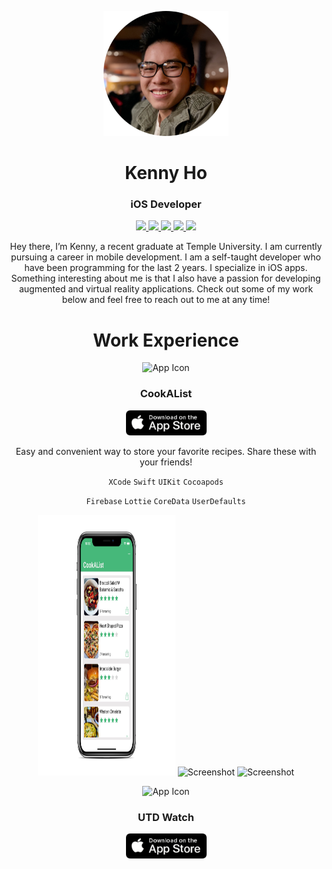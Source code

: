 <p align="center">
	<img width="200" height="200" src="./images/profileImage.png"/> 
</p>
<h1 align="center">Kenny Ho</h1>
<h3 align="center"> iOS Developer</h3>


<p align="center"> 
	<a href="https://github.com/KNG-Dev">
		<img src="https://img.shields.io/static/v1?label=Github&message=kenny-ho&color=4E1750">	
	</a>
	<a href="https://www.linkedin.com/in/kenny-ho-84b039a3/">
		<img src="https://img.shields.io/static/v1?label=LinkedIn&message=kennyho&color=2867B2">	
	</a>
	<a href="https://twitter.com/ken_kennedy_ho">
		<img src="https://img.shields.io/static/v1?label=Twitter&message=ken_kennedy_ho&color=00ACEE">	
	</a>
	<a href="./resume.pdf">
		<img src="https://img.shields.io/static/v1?label=Resume&message=PDF&color=green">	
	</a>
	<a href="mailto:kenkennedyho@gmail.com">
		<img src="https://img.shields.io/static/v1?label=Email&message=Kenny&color=F76831">	
	</a>
</p>

<p align="center">
Hey there, I’m Kenny, a recent graduate at Temple University. I am currently pursuing a career in mobile development. I am a self-taught developer who have been programming for the last 2 years. I specialize in iOS apps. Something interesting about me is that I also have a passion for developing augmented and virtual reality applications. Check out some of my work below and feel free to reach out to me at any time!	
</p>

<h1 align="center">Work Experience</h1>

<p align="center">
	<img src="/images/utd_mobile/utd_mobile_app_icon.png" alt="App Icon" width="100" height="100">
</p>
<h3 align="center">CookAList</h3>
<p align="center">
	<a href="https://apps.apple.com/us/app/utd-mobile/id1299726915">
		<img src="/images/app_store_badge.png" alt="App Store Badge" width="129" height="40">
	</a>
</p>

<p align="center">
	Easy and convenient way to store your favorite recipes. Share these with your friends!
</p>
<p align="center">
	<code>XCode</code>
	<code>Swift</code>
	<code>UIKit</code>
	<code>Cocoapods</code>
</p>
<p align="center">
	<code>Firebase</code>
	<code>Lottie</code>
	<code>CoreData</code>
	<code>UserDefaults</code>
</p>
<p align="center">
	<img src="/images/HomePage.png" alt="Screenshot" width="220" height="417">
	<img src="/images/utd_mobile/utd_mobile_2.png" alt="Screenshot" width="220" height="417">
	<img src="/images/utd_mobile/utd_mobile_3.png" alt="Screenshot" width="220" height="417">
</p>

<p align="center">
	<img src="/images/utd_mobile/utd_mobile_app_icon.png" alt="App Icon" width="100" height="100">
</p>
<h3 align="center">UTD Watch</h3>
<p align="center">
	<a href="https://apps.apple.com/us/app/utd-mobile/id1299726915">
		<img src="/images/app_store_badge.png" alt="App Store Badge" width="129" height="40">
	</a>
</p>
